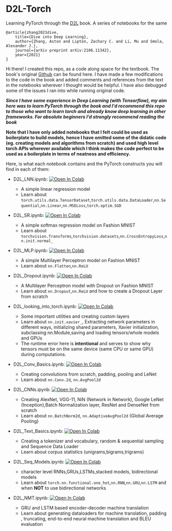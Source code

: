 # D2L-Torch
Learning PyTorch through the [D2L](https://d2l.ai/) book. A series of notebooks for the same

```
@article{zhang2021dive,
    title={Dive into Deep Learning},
    author={Zhang, Aston and Lipton, Zachary C. and Li, Mu and Smola, Alexander J.},
    journal={arXiv preprint arXiv:2106.11342},
    year={2021}
}
```

Hi there!
I created this repo, as a code along space for the textbook. The book's original [Github](https://github.com/d2l-ai/d2l-en) can be found here. I have made a few modifications to the code in the book and added comments and references from the text in the notebooks wherever I thought would be helpful. I have also debugged some of the issues I ran into while running original code.

_**Since I have some experience in Deep Learning (with Tensorflow), my aim here was to learn PyTorch through the book and I'd recommend this repo to those who want to learn torch and already know deep learning in other frameworks. For absolute beginners I'd strongly recommend reading the book**_

**Note that I have only added notebooks that I felt could be used as boilerplate to build models, hence I have omitted some of the didatic code (eg. creating models and algorithms from scratch) and used high level torch APIs wherever available which I think makes the code perfect to be used as a boilerplate in terms of neatness and efficiency.**



Here, is what each notebook contains and the PyTorch constructs you will find in each of them:
* D2L_LNN.ipynb: [![Open In Colab](https://colab.research.google.com/assets/colab-badge.svg)](https://colab.research.google.com/github/rajlm10/D2L-Torch/blob/main/D2L_LNN.ipynb)
  - A simple linear regression model 
  - Learn about `torch.utils.data.TensorDataset`,`torch.utils.data.DataLoader`,`nn.Sequential`,`nn.Linear`,`nn.MSELoss`,`torch.optim.SGD`
  
* D2L_SR.ipynb: [![Open In Colab](https://colab.research.google.com/assets/colab-badge.svg)](https://colab.research.google.com/github/rajlm10/D2L-Torch/blob/main/D2L_SR.ipynb)
  - A simple softmax regression model on Fashion MNIST 
  - Learn about `torchvision.Transforms`,`torchvision.datasets`,`nn.CrossEntropyLoss`,`nn.init.normal_`

* D2L_MLP.ipynb: [![Open In Colab](https://colab.research.google.com/assets/colab-badge.svg)](https://colab.research.google.com/github/rajlm10/D2L-Torch/blob/main/D2L_MLP.ipynb)
  - A simple Multilayer Perceptron model on Fashion MNIST 
  - Learn about `nn.Flatten`,`nn.ReLU`

* D2L_Dropout.ipynb: [![Open In Colab](https://colab.research.google.com/assets/colab-badge.svg)](https://colab.research.google.com/github/rajlm10/D2L-Torch/blob/main/D2L_Dropout.ipynb) 
  - A Multilayer Perceptron model with Dropout on Fashion MNIST 
  - Learn about `nn.Dropout`,`nn.ReLU` and how to create a Dropout Layer from scratch

* D2L_looking_into_torch.ipynb: [![Open In Colab](https://colab.research.google.com/assets/colab-badge.svg)](https://colab.research.google.com/github/rajlm10/D2L-Torch/blob/main/D2L_looking_into_torch.ipynb)
  - Some important utilities and creating custom layers
  - Learn about `nn.init.xavier_`, Extracting network parameters in different ways, initializing shared parameters, Xavier initialization, subclassing nn.Module,saving and loading tensors/whole models and GPUs
  - The runtime error here is **intentional** and serves to show why tensors must be on the same device (same CPU or same GPU) during computations.

* D2L_Conv_Basics.ipynb: [![Open In Colab](https://colab.research.google.com/assets/colab-badge.svg)](https://colab.research.google.com/github/rajlm10/D2L-Torch/blob/main/D2L_Conv_Basics.ipynb)
  - Creating convolutions from scratch, padding, pooling and LeNet
  - Learn about `nn.Conv.2d`, `nn.AvgPool2d`
  
 * D2L_CNNs.ipynb: [![Open In Colab](https://colab.research.google.com/assets/colab-badge.svg)](https://colab.research.google.com/github/rajlm10/D2L-Torch/blob/main/D2L_CNNs.ipynb)
    - Creating AlexNet, VGG-11, NiN (Network in Network), Google LeNet (Inception),Batch Normalization layer, ResNet and DenseNet from scratch
    - Learn about `nn.BatchNorm2d`, `nn.AdaptiveAvgPool2d` (Global Average Pooling)

 * D2L_Text_Basics.ipynb: [![Open In Colab](https://colab.research.google.com/assets/colab-badge.svg)](https://colab.research.google.com/github/rajlm10/D2L-Torch/blob/main/D2L_Text_Basics.ipynb)
    - Creating a tokenizer and vocabulary, random & sequential sampling and Sequence Data Loader
    - Learn about corpus statistics (unigrams,bigrams,trigrams)

* D2L_Seq_Models.ipynb: [![Open In Colab](https://colab.research.google.com/assets/colab-badge.svg)](https://colab.research.google.com/github/rajlm10/D2L-Torch/blob/main/D2L_Seq_Models.ipynb) 
    - character level RNNs,GRUs,LSTMs,stacked models, bidirectional models
    - Learn about `torch.nn.functional.one_hot`,`nn.RNN`,`nn.GRU`,`nn.LSTM` and when **NOT** to use bidirectional networks

* D2L_NMT.ipynb: [![Open In Colab](https://colab.research.google.com/assets/colab-badge.svg)](https://colab.research.google.com/github/rajlm10/D2L-Torch/blob/main/D2L_NMT.ipynb) 
    - GRU and LSTM based encoder-decoder machine translation
    - Learn about generating dataloaders for machine translation, padding , truncating, end-to-end neural machine translation and BLEU evaluation
